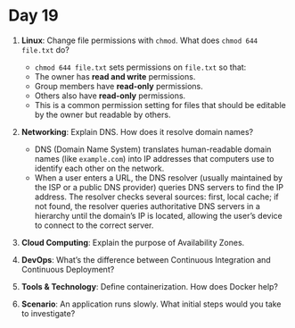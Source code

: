 # Day 19

1. **Linux**: Change file permissions with `chmod`. What does `chmod 644 file.txt` do?
   - `chmod 644 file.txt` sets permissions on `file.txt` so that:
    - The owner has **read and write** permissions.
    - Group members have **read-only** permissions.
    - Others also have **read-only** permissions.
   - This is a common permission setting for files that should be editable by the owner but readable by others.


2. **Networking**: Explain DNS. How does it resolve domain names?
   - DNS (Domain Name System) translates human-readable domain names (like `example.com`) into IP addresses that computers use to identify each other on the network.
   - When a user enters a URL, the DNS resolver (usually maintained by the ISP or a public DNS provider) queries DNS servers to find the IP address. The resolver checks several sources: first, local cache; if not found, the resolver queries authoritative DNS servers in a hierarchy until the domain’s IP is located, allowing the user’s device to connect to the correct server.


3. **Cloud Computing**: Explain the purpose of Availability Zones.
4. **DevOps**: What’s the difference between Continuous Integration and Continuous Deployment?
5. **Tools & Technology**: Define containerization. How does Docker help?
6. **Scenario**: An application runs slowly. What initial steps would you take to investigate?


